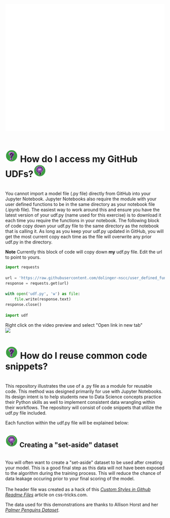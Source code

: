 <div align="center">
	<br>
		<img src="img/header.svg" width="800" height="400">
	<br>
</div>
<br>
<div>
	<h1><img src="img/question.png" width="40" /> How do I access my GitHub UDFs?<img src="img/bulb.png" width="40" /></h1>
</div>
<br>
You cannot import a model file (.py file) directly from GitHub into your Jupyter Notebook. Jupyter Notebooks also require the module with your user defined functions to be in the same directory as your notebook file (.ipynb file). The easiest way to work around this and ensure you have the latest version of your udf.py (name used for this exercise) is to download it each time you require the functions in your notebook. The following block of code copy down your udf.py file to the same directory as the notebook that is calling it. As long as you keep your udf.py updated in GitHub, you will get the most current copy each time as the file will overwrite any prior udf.py in the directory.  

**Note** Currently this block of code will copy down **my** udf.py file. Edit the url to point to yours. 

```python
import requests

url = 'https://raw.githubusercontent.com/dolinger-nscc/user_defined_functions/main/udf.py' 
response = requests.get(url)

with open('udf.py', 'w') as file:
    file.write(response.text)
response.close()

import udf
```


Right click on the video preview and select "Open link in new tab"  
[<img src="https://img.youtube.com/vi/48OBj6DtYSk/hqdefault.jpg" width="600"  /> ](https://www.youtube.com/embed/48OBj6DtYSk)


<div>
	<h1><img src="img/question.png" width="40" /> How do I reuse common code snippets?</h1>
</div>
<br>
This repository illustrates the use of a .py file as a module for reusable code. This method was designed primarily for use with Jupyter Notebooks. Its design intent is to help students new to Data Science concepts practice their Python skills as well to implement consistent data wrangling within their workflows. The repository will consist of code snippets that utilize the udf.py file included.  

Each function within the udf.py file will be explained below:  
<div>
	<h2><img src="img/bulb.png" width="40" /> Creating a "set-aside" dataset</h2>
</div>
<br>
You will often want to create a "set-aside" dataset to be used after creating your model. This is a good final step as this data will not have been exposed to the algorithm during the training process. This will reduce the chance of data leakage occuring prior to your final scoring of the model.  



<br>
<br>
The header file was created as a hack of this <a href="https://css-tricks.com/custom-styles-in-github-readmes/" target="_blank"><i>Custom Styles in Github Readme Files</i></a> article on css-tricks.com.  

The data used for this demonstrations are thanks to Allison Horst and her <a href="https://allisonhorst.github.io/palmerpenguins/" target="_blank"><i>Palmer Penguins Dataset</i></a>. 

